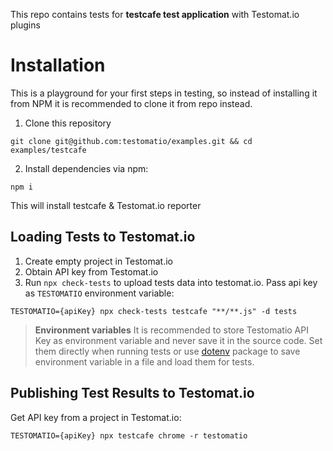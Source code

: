 This repo contains tests for **testcafe test application** with Testomat.io plugins

# Installation

This is a playground for your first steps in testing, so instead of installing it from NPM it is recommended to clone it from repo instead.

1) Clone this repository

```
git clone git@github.com:testomatio/examples.git && cd examples/testcafe
```

2) Install dependencies via npm:

```
npm i
```

This will install testcafe & Testomat.io reporter

## Loading Tests to Testomat.io

1. Create empty project in Testomat.io
2. Obtain API key from Testomat.io
2. Run `npx check-tests` to upload tests data into testomat.io. Pass api key as `TESTOMATIO` environment variable:

```
TESTOMATIO={apiKey} npx check-tests testcafe "**/**.js" -d tests
```
> **Environment variables** It is recommended to store Testomatio API Key as environment variable and never save it in the source code. Set them directly when running tests or use [dotenv](https://www.npmjs.com/package/dotenv) package to save environment variable in a file and load them for tests. 

## Publishing Test Results to Testomat.io

Get API key from a project in Testomat.io:

```
TESTOMATIO={apiKey} npx testcafe chrome -r testomatio
```
